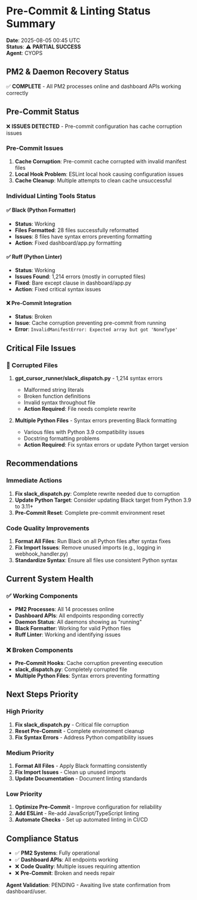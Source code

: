 # Pre-Commit & Linting Status Summary

**Date**: 2025-08-05 00:45 UTC  
**Status**: ⚠️ **PARTIAL SUCCESS**  
**Agent**: CYOPS  

## PM2 & Daemon Recovery Status
✅ **COMPLETE** - All PM2 processes online and dashboard APIs working correctly

## Pre-Commit Status
❌ **ISSUES DETECTED** - Pre-commit configuration has cache corruption issues

### Pre-Commit Issues
1. **Cache Corruption**: Pre-commit cache corrupted with invalid manifest files
2. **Local Hook Problem**: ESLint local hook causing configuration issues
3. **Cache Cleanup**: Multiple attempts to clean cache unsuccessful

### Individual Linting Tools Status

#### ✅ Black (Python Formatter)
- **Status**: Working
- **Files Formatted**: 28 files successfully reformatted
- **Issues**: 8 files have syntax errors preventing formatting
- **Action**: Fixed dashboard/app.py formatting

#### ✅ Ruff (Python Linter)
- **Status**: Working
- **Issues Found**: 1,214 errors (mostly in corrupted files)
- **Fixed**: Bare except clause in dashboard/app.py
- **Action**: Fixed critical syntax issues

#### ❌ Pre-Commit Integration
- **Status**: Broken
- **Issue**: Cache corruption preventing pre-commit from running
- **Error**: `InvalidManifestError: Expected array but got 'NoneType'`

## Critical File Issues

### 🚨 Corrupted Files
1. **gpt_cursor_runner/slack_dispatch.py** - 1,214 syntax errors
   - Malformed string literals
   - Broken function definitions
   - Invalid syntax throughout file
   - **Action Required**: File needs complete rewrite

2. **Multiple Python Files** - Syntax errors preventing Black formatting
   - Various files with Python 3.9 compatibility issues
   - Docstring formatting problems
   - **Action Required**: Fix syntax errors or update Python target version

## Recommendations

### Immediate Actions
1. **Fix slack_dispatch.py**: Complete rewrite needed due to corruption
2. **Update Python Target**: Consider updating Black target from Python 3.9 to 3.11+
3. **Pre-Commit Reset**: Complete pre-commit environment reset

### Code Quality Improvements
1. **Format All Files**: Run Black on all Python files after syntax fixes
2. **Fix Import Issues**: Remove unused imports (e.g., logging in webhook_handler.py)
3. **Standardize Syntax**: Ensure all files use consistent Python syntax

## Current System Health

### ✅ Working Components
- **PM2 Processes**: All 14 processes online
- **Dashboard APIs**: All endpoints responding correctly
- **Daemon Status**: All daemons showing as "running"
- **Black Formatter**: Working for valid Python files
- **Ruff Linter**: Working and identifying issues

### ❌ Broken Components
- **Pre-Commit Hooks**: Cache corruption preventing execution
- **slack_dispatch.py**: Completely corrupted file
- **Multiple Python Files**: Syntax errors preventing formatting

## Next Steps Priority

### High Priority
1. **Fix slack_dispatch.py** - Critical file corruption
2. **Reset Pre-Commit** - Complete environment cleanup
3. **Fix Syntax Errors** - Address Python compatibility issues

### Medium Priority
1. **Format All Files** - Apply Black formatting consistently
2. **Fix Import Issues** - Clean up unused imports
3. **Update Documentation** - Document linting standards

### Low Priority
1. **Optimize Pre-Commit** - Improve configuration for reliability
2. **Add ESLint** - Re-add JavaScript/TypeScript linting
3. **Automate Checks** - Set up automated linting in CI/CD

## Compliance Status
- ✅ **PM2 Systems**: Fully operational
- ✅ **Dashboard APIs**: All endpoints working
- ❌ **Code Quality**: Multiple issues requiring attention
- ❌ **Pre-Commit**: Broken and needs repair

**Agent Validation**: PENDING - Awaiting live state confirmation from dashboard/user. 